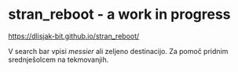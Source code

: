 # stran_reboot - a work in progress
https://dlisjak-bit.github.io/stran_reboot/

V search bar vpisi _messier_ ali zeljeno destinacijo.
Za pomoč pridnim srednješolcem na tekmovanjih.
